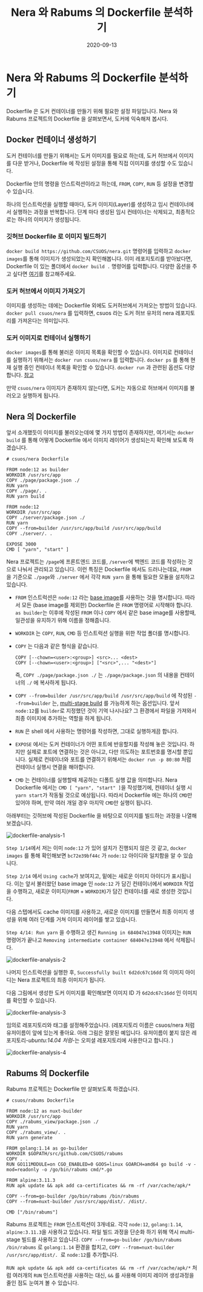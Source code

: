 ﻿---
title: "Nera 와 Rabums 의 Dockerfile 분석하기"
date: 2020-09-13
slug: "/dockerfile-analysis"
---

# Nera 와 Rabums 의 Dockerfile 분석하기

Dockerfile 은 도커 컨테이너를 만들기 위해 필요한 설정 파일입니다. Nera 와 Rabums 프로젝트의 Dockerfile 을 살펴보면서, 도커에 익숙해져 봅시다.

## Docker 컨테이너 생성하기

도커 컨테이너를 만들기 위해서는 도커 이미지를 필요로 하는데, 도커 허브에서 이미지를 다운 받거나, Dockerfile 에 작성된 설정을 통해 직접 이미지를 생성할 수도 있습니다. 

Dockerfile 안의 명령을 인스트럭션이라고 하는데, `FROM`, `COPY`, `RUN` 등 설정을 변경할 수 있습니다. 

하나의 인스트럭션을 실행할 때마다, 도커 이미지(Layer)를 생성하고 임시 컨테이너에서 실행하는 과정을 반복합니다. 단계 마다 생성된 임시 컨테이너는 삭제되고, 최종적으로는 하나의 이미지가 생성됩니다.


### 깃허브 Dockerfile 로 이미지 빌드하기
`docker build https://github.com/CSUOS/nera.git` 명령어를 입력하고 `docker images`를 통해 이미지가 생성되었는지 확인해봅니다. 
이미 레포지토리를 받아놨다면, Dockerfile 이 있는 폴더에서 `docker build .` 명령어를 입력합니다.
다양한 옵션을 주고 싶다면 [여기](https://docs.docker.com/engine/reference/commandline/build/)를 참고해주세요.

### 도커 허브에서 이미지 가져오기
이미지를 생성하는 데에는 Dockerfile 외에도 도커허브에서 가져오는 방법이 있습니다. 
`docker pull csuos/nera` 를 입력하면, csuos 라는 도커 허브 유저의 nera 레포지토리를 가져온다는 의미입니다. 

### 도커 이미지로 컨테이너 실행하기
`docker images`를 통해 불러온 이미지 목록을 확인할 수 있습니다. 이미지로 컨테이너를 실행하기 위해서는 `docker run csuos/nera` 를 입력합니다. `docker ps` 를 통해 현재 실행 중인 컨테이너 목록을 확인할 수 있습니다.
`docker run` 과 관련된 옵션도 다양합니다. [참고](https://docs.docker.com/engine/reference/commandline/run/)

만약 `csuos/nera` 이미지가 존재하지 않는다면, 도커는 자동으로 허브에서 이미지를 불러오고 실행하게 됩니다.

## Nera 의 Dockerfile

앞서 소개했듯이 이미지를 불러오는데에 몇 가지 방법이 존재하지만, 여기서는 `docker build` 를 통해 어떻게 Dockerfile 에서 이미지 레이어가 생성되는지 확인해 보도록 하겠습니다. 

```
# csuos/nera Dockerfile

FROM node:12 as builder
WORKDIR /usr/src/app
COPY ./page/package.json ./
RUN yarn
COPY ./page/. .
RUN yarn build

FROM node:12
WORKDIR /usr/src/app
COPY ./server/package.json ./
RUN yarn
COPY --from=builder /usr/src/app/build /usr/src/app/build
COPY ./server/. .

EXPOSE 3000
CMD [ "yarn", "start" ]
```
Nera 프로젝트는 `/page`에 프론트엔드 코드를, `/server`에 백엔드 코드를 작성하는 것으로 나눠서 관리되고 있습니다.  이런 특징은 Dockerfile 에서도 드러나는데요, `FROM` 을 기준으로 `./page`와 `./server` 에서 각각 `RUN yarn` 을 통해 필요한 모듈을 설치하고 있습니다.

* `FROM` 인스트럭션은 `node:12` 라는 [base image](https://docs.docker.com/glossary/#base_image)를 사용하는 것을 명시합니다. 따라서 모든 (base image를 제외한) Dockerfile 은 `FROM` 명령어로 시작해야 합니다.  `as builder`는 이후에 작성된 `FROM` 이나 `COPY` 에서 같은 base image를 사용할때, 일관성을 유지하기 위해 이름을 정해줍니다.

* `WORKDIR` 는 `COPY`, `RUN`, `CMD` 등 인스트럭션 실행을 위한 작업 폴더를 명시합니다. 

* `COPY` 는 다음과 같은 형식을 같습니다. 
	```
	COPY [--chown=<user>:<group>] <src>... <dest>
	COPY [--chown=<user>:<group>] ["<src>",... "<dest>"]
	```
	즉, `COPY ./page/package.json ./` 는 `./page/package.json` 의 내용을 컨테이너의 `./` 에 복사하게 됩니다. 

* `COPY --from=builder /usr/src/app/build /usr/src/app/build` 에 작성된 `--from=builder` 는, [multi-stage build](https://docs.docker.com/develop/develop-images/multistage-build/) 를 가능하게 하는 옵션입니다. 앞서 `node:12`를 `builder`로 지정했던 것이 기억 나시나요? 그 환경에서 파일을 가져와서 최종 이미지에 추가하는 역할을 하게 됩니다.

* `RUN` 은 shell 에서 사용하는 명령어를 작성하면, 그대로 실행하게끔 합니다.

* `EXPOSE` 에서는 도커 컨테이너가 어떤 포트에 반응할지를 작성해 놓은 것입니다. 하지만 실제로 포트에 연결하는 것은 아니고, 다만 의도하는 포트번호를 명시할 뿐입니다. 실제로 컨테이너와 포트를 연결하기 위해서는 `docker run -p 80:80` 처럼 컨테이너 실행시 연결을 해야합니다.

* `CMD` 는 컨테이너를 실행할때 제공하는 디폴트 실행 값을 의미합니다. Nera Dockerfile 에서는 `CMD [ "yarn", "start" ]`을 작성했기에, 컨테이너 실행 시 `yarn start`가 작동될 것으로 예상됩니다. 
	따라서 Dockerfile 에는 하나의 `CMD`만 있어야 하며, 만약 여러 개일 경우 마지막 `CMD`만 실행이 됩니다. 
	


아래부터는 깃허브에 작성된 Dockerfile 을 바탕으로 이미지를 빌드하는 과정을 나열해 보겠습니다.

![dockerfile-analysis-1](./dockerfile-analysis-1.png)

`Step 1/14`에서 저는 이미 `node:12` 가 있어 설치가 진행되지 않은 것 같고, `docker images` 를 통해 확인해보면 `bc72e39bf44c` 가 `node:12` 아이디와 일치함을 알 수 있습니다.

`Step 2/14` 에서 `Using cache`가 보여지고, 밑에는 새로운 이미지 아이디가 표시됩니다. 이는 앞서 불러왔던 base image 인 `node:12` 가 담긴 컨테이너에서 `WORKDIR` 작업을 수행하고, 새로운 이미지(`FROM`  + `WORKDIR`)가 담긴 컨테이너를 새로 생성한 것입니다.  

다음 스텝에서도 cache 이미지를 사용하고, 새로운 이미지를 만들면서 최종 이미지 생성을 위해 여러 단계를 거쳐 이미지 레이어를 쌓고 있습니다.

`Step 4/14: Run yarn` 을 수행하고 생긴 `Running in 684047e13948` 이미지는 `RUN` 명령어가 끝나고 `Removing intermediate container 684047e13948` 에서 삭제됩니다.


![dockerfile-analysis-2](./dockerfile-analysis-2.png)

나머지 인스트럭션을 실행한 후, `Successfully built 6d2dc67c16dd` 의 이미지 아이디는 Nera 프로젝트의 최종 이미지가 됩니다.

다음 그림에서 생성한 도커 이미지를 확인해보면 이미지 ID 가 `6d2dc67c16dd` 인 이미지를 확인할 수 있습니다.

![dockerfile-analysis-3](dockerfile-analysis-3.png)

임의로 레포지토리와 태그를 설정해주었습니다. (레포지토리 이름은 csuos/nera 처럼 유저이름이 앞에 있는게 좋아요. 아래 그림은 잘못된 예입니다. 유저이름이 붙지 않은 레포지토리-*ubuntu:14.04 처럼*-는 오피셜 레포지토리에 사용한다고 합니다. )

![dockerfile-analysis-4](dockerfile-analysis-4.png)


## Rabums 의 Dockerfile

Rabums 프로젝트는 Dockerfile 만 살펴보도록 하겠습니다.

```
# csuos/rabums Dockerfile

FROM node:12 as nuxt-builder
WORKDIR /usr/src/app
COPY ./rabums_view/package.json ./
RUN yarn
COPY ./rabums_view/. .
RUN yarn generate

FROM golang:1.14 as go-builder
WORKDIR $GOPATH/src/github.com/CSUOS/rabums
COPY . .
RUN GO111MODULE=on CGO_ENABLED=0 GOOS=linux GOARCH=amd64 go build -v -mod=readonly -o /go/bin/rabums cmd/*.go

FROM alpine:3.11.3
RUN apk update && apk add ca-certificates && rm -rf /var/cache/apk/*

COPY --from=go-builder /go/bin/rabums /bin/rabums
COPY --from=nuxt-builder /usr/src/app/dist/. /dist/.

CMD ["/bin/rabums"]
```

Rabums 프로젝트는 `FROM` 인스트럭션이 3개네요. 각각 `node:12`, `golang:1.14`, `alpine:3.11.3`을 사용하고 있습니다.  파일 빌드 과정을 단순화 하기 위해 역시 multi-stage 빌드를 사용하고 있습니다. `COPY --from=go-builder /go/bin/rabums /bin/rabums` 로 `golang:1.14` 환경을 합치고, `COPY --from=nuxt-builder /usr/src/app/dist/. `로 `node:12`를 추가합니다. 

`RUN apk update && apk add ca-certificates && rm -rf /var/cache/apk/*` 처럼 여러개의 `RUN` 인스트럭션을 사용하는 대신,  `&&` 를 사용해 이미지 레이어 생성과정을 줄인 점도 눈여겨 볼 수 있습니다.
